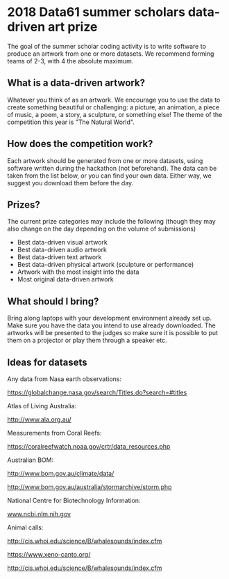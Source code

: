 # 2018 Data61 summer scholars data-driven art prize

The goal of the summer scholar coding activity is to write software to produce an artwork from one or more datasets. We recommend forming teams of 2-3, with 4 the absolute maximum.

## What is a data-driven artwork?
Whatever you think of as an artwork. We encourage you to use the data to create something beautiful or challenging: a picture, an animation, a piece of music, a poem, a story, a sculpture, or something else! The theme of the competition this year is "The Natural World".

## How does the competition work?
Each artwork should be generated from one or more datasets, using software written during the hackathon (not beforehand). The data can be taken from the list below, or you can find your own data. Either way, we suggest you download them before the day.

## Prizes?
The current prize categories may include the following (though they may also change on the day depending on the volume of submissions)

  - Best data-driven visual artwork
  - Best data-driven audio artwork
  - Best data-driven text artwork
  - Best data-driven physical artwork (sculpture or performance)
  - Artwork with the most insight into the data
  - Most original data-driven artwork

## What should I bring?
Bring along laptops with your development environment already set up. Make sure you have the data you intend to use already downloaded. The artworks will be presented to the judges so make sure it is possible to put them on a projector or play them through a speaker etc.

## Ideas for datasets

Any data from Nasa earth observations:

https://globalchange.nasa.gov/search/Titles.do?search=#titles
 
Atlas of Living Australia:

http://www.ala.org.au/ 

Measurements from Coral Reefs:

https://coralreefwatch.noaa.gov/crtr/data_resources.php

Australian BOM:

http://www.bom.gov.au/climate/data/

http://www.bom.gov.au/australia/stormarchive/storm.php

National Centre for Biotechnology Information:

www.ncbi.nlm.nih.gov

Animal calls:

http://cis.whoi.edu/science/B/whalesounds/index.cfm

https://www.xeno-canto.org/

http://cis.whoi.edu/science/B/whalesounds/index.cfm



